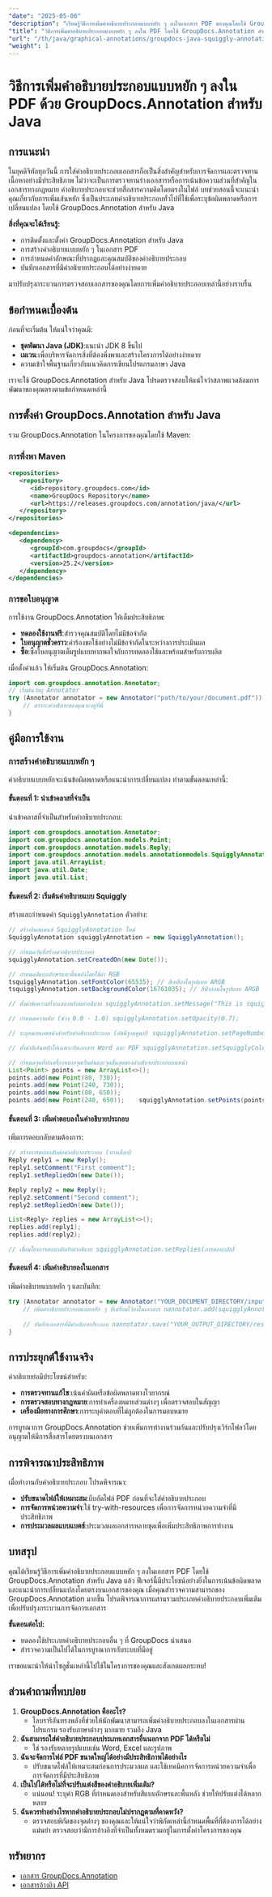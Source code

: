 ```yaml
---
"date": "2025-05-06"
"description": "เรียนรู้วิธีการเพิ่มคำอธิบายประกอบแบบหยัก ๆ ลงในเอกสาร PDF ของคุณโดยใช้ GroupDocs.Annotation สำหรับ Java เพื่อเพิ่มประสิทธิภาพในการตรวจสอบเอกสารและการทำงานร่วมกัน"
"title": "วิธีการเพิ่มคำอธิบายประกอบแบบหยัก ๆ ลงใน PDF โดยใช้ GroupDocs.Annotation สำหรับ Java"
"url": "/th/java/graphical-annotations/groupdocs-java-squiggly-annotations-pdf/"
"weight": 1
---
```


# วิธีการเพิ่มคำอธิบายประกอบแบบหยัก ๆ ลงใน PDF ด้วย GroupDocs.Annotation สำหรับ Java
## การแนะนำ

ในยุคดิจิทัลทุกวันนี้ การใส่คำอธิบายประกอบเอกสารถือเป็นสิ่งสำคัญสำหรับการจัดการและตรวจทานเนื้อหาอย่างมีประสิทธิภาพ ไม่ว่าจะเป็นการตรวจทานร่างเอกสารหรือการเน้นข้อความส่วนที่สำคัญในเอกสารทางกฎหมาย คำอธิบายประกอบจะช่วยสื่อสารความคิดโดยตรงในไฟล์ บทช่วยสอนนี้จะแนะนำคุณเกี่ยวกับการเพิ่มเส้นหยัก ซึ่งเป็นประเภทคำอธิบายประกอบทั่วไปที่ใช้เพื่อระบุข้อผิดพลาดหรือการเปลี่ยนแปลง โดยใช้ GroupDocs.Annotation สำหรับ Java

**สิ่งที่คุณจะได้เรียนรู้:**
- การติดตั้งและตั้งค่า GroupDocs.Annotation สำหรับ Java
- การสร้างคำอธิบายแบบหยัก ๆ ในเอกสาร PDF
- การกำหนดค่าลักษณะที่ปรากฏและคุณสมบัติของคำอธิบายประกอบ
- บันทึกเอกสารที่มีคำอธิบายประกอบได้อย่างง่ายดาย

มาปรับปรุงกระบวนการตรวจสอบเอกสารของคุณโดยการเพิ่มคำอธิบายประกอบเหล่านี้อย่างราบรื่น

## ข้อกำหนดเบื้องต้น

ก่อนที่จะเริ่มต้น ให้แน่ใจว่าคุณมี:
- **ชุดพัฒนา Java (JDK)**:แนะนำ JDK 8 ขึ้นไป
- **เมเวน**:เพื่อบริหารจัดการสิ่งที่ต้องพึ่งพาและสร้างโครงการได้อย่างง่ายดาย
- ความเข้าใจพื้นฐานเกี่ยวกับแนวคิดการเขียนโปรแกรมภาษา Java

เราจะใช้ GroupDocs.Annotation สำหรับ Java โปรดตรวจสอบให้แน่ใจว่าสภาพแวดล้อมการพัฒนาของคุณตรงตามข้อกำหนดเหล่านี้

## การตั้งค่า GroupDocs.Annotation สำหรับ Java

รวม GroupDocs.Annotation ในโครงการของคุณโดยใช้ Maven:

### การพึ่งพา Maven
```xml
<repositories>
   <repository>
      <id>repository.groupdocs.com</id>
      <name>GroupDocs Repository</name>
      <url>https://releases.groupdocs.com/annotation/java/</url>
   </repository>
</repositories>

<dependencies>
   <dependency>
      <groupId>com.groupdocs</groupId>
      <artifactId>groupdocs-annotation</artifactId>
      <version>25.2</version>
   </dependency>
</dependencies>
```

### การขอใบอนุญาต
การใช้งาน GroupDocs.Annotation ให้เต็มประสิทธิภาพ:
- **ทดลองใช้งานฟรี**:สำรวจคุณสมบัติโดยไม่มีข้อจำกัด
- **ใบอนุญาตชั่วคราว**:คำร้องขอใช้อย่างไม่มีข้อจำกัดในระหว่างการประเมินผล
- **ซื้อ**:ซื้อใบอนุญาตเต็มรูปแบบหากพอใจกับการทดลองใช้และพร้อมสำหรับการผลิต

เมื่อตั้งค่าแล้ว ให้เริ่มต้น GroupDocs.Annotation:
```java
import com.groupdocs.annotation.Annotator;
// เริ่มต้นวัตถุ Annotator
try (Annotator annotator = new Annotator("path/to/your/document.pdf")) {
    // ตรรกะคำอธิบายของคุณจะอยู่ที่นี่
}
```

## คู่มือการใช้งาน

### การสร้างคำอธิบายแบบหยัก ๆ
คำอธิบายแบบหยักจะเน้นข้อผิดพลาดหรือแนะนำการเปลี่ยนแปลง ทำตามขั้นตอนเหล่านี้:

#### ขั้นตอนที่ 1: นำเข้าคลาสที่จำเป็น
นำเข้าคลาสที่จำเป็นสำหรับคำอธิบายประกอบ:
```java
import com.groupdocs.annotation.Annotator;
import com.groupdocs.annotation.models.Point;
import com.groupdocs.annotation.models.Reply;
import com.groupdocs.annotation.models.annotationmodels.SquigglyAnnotation;
import java.util.ArrayList;
import java.util.Date;
import java.util.List;
```

#### ขั้นตอนที่ 2: เริ่มต้นคำอธิบายแบบ Squiggly
สร้างและกำหนดค่า `SquigglyAnnotation` ตัวอย่าง:
```java
// สร้างอินสแตนซ์ SquigglyAnnotation ใหม่
SquigglyAnnotation squigglyAnnotation = new SquigglyAnnotation();

// กำหนดวันที่สร้างคำอธิบายประกอบ
squigglyAnnotation.setCreatedOn(new Date());

// กำหนดสีแบบอักษรและพื้นหลังโดยใช้ค่า RGB
tsquigglyAnnotation.setFontColor(65535); // สีเหลืองในรูปแบบ ARGB
tsquigglyAnnotation.setBackgroundColor(16761035); // สีฟ้าอ่อนในรูปแบบ ARGB

// ตั้งค่าข้อความที่จะแสดงพร้อมคำอธิบาย squigglyAnnotation.setMessage("This is squiggly annotation");

// กำหนดความทึบ (ช่วง 0.0 - 1.0) squigglyAnnotation.setOpacity(0.7);

// ระบุหมายเลขหน้าสำหรับคำอธิบายประกอบ (ดัชนีฐานศูนย์) squigglyAnnotation.setPageNumber(0);

// ตั้งค่าสีเส้นหยักให้เฉพาะกับเอกสาร Word และ PDF squigglyAnnotation.setSquigglyColor(1422623); // รหัสสีสำหรับเส้นหยัก

// กำหนดจุดที่ทำเครื่องหมายจุดเริ่มต้นและจุดสิ้นสุดของคำอธิบายประกอบบนหน้า
List<Point> points = new ArrayList<>();
points.add(new Point(80, 730));
points.add(new Point(240, 730));
points.add(new Point(80, 650));
points.add(new Point(240, 650));	squigglyAnnotation.setPoints(points);
```

#### ขั้นตอนที่ 3: เพิ่มคำตอบลงในคำอธิบายประกอบ
เพิ่มการตอบกลับตามต้องการ:
```java
// สร้างการตอบกลับต่อคำอธิบายประกอบ (ทางเลือก)
Reply reply1 = new Reply();
reply1.setComment("First comment");
reply1.setRepliedOn(new Date());

Reply reply2 = new Reply();
reply2.setComment("Second comment");
reply2.setRepliedOn(new Date());

List<Reply> replies = new ArrayList<>();
replies.add(reply1);
replies.add(reply2);

// เชื่อมโยงการตอบกลับกับคำอธิบาย squigglyAnnotation.setReplies(การตอบกลับ)
```

#### ขั้นตอนที่ 4: เพิ่มคำอธิบายลงในเอกสาร
เพิ่มคำอธิบายแบบหยัก ๆ และบันทึก:
```java
try (Annotator annotator = new Annotator("YOUR_DOCUMENT_DIRECTORY/input.pdf")) {
    // เพิ่มคำอธิบายประกอบแบบหยัก ๆ ที่เตรียมไว้ลงในเอกสาร nannotator.add(squigglyAnnotation);
    
    // บันทึกเอกสารที่มีคำอธิบายประกอบ nannotator.save("YOUR_OUTPUT_DIRECTORY/result_squiggly_annotation.pdf");
}
```

## การประยุกต์ใช้งานจริง
คำอธิบายย่อมีประโยชน์สำหรับ:
- **การตรวจทานแก้ไข**:เน้นคำผิดหรือข้อผิดพลาดทางไวยากรณ์
- **การตรวจสอบทางกฎหมาย**:การทำเครื่องหมายส่วนต่างๆ เพื่อตรวจสอบในสัญญา
- **เครื่องมือทางการศึกษา**:การระบุคำตอบที่ไม่ถูกต้องในการมอบหมาย

การบูรณาการ GroupDocs.Annotation ช่วยเพิ่มการทำงานร่วมกันและปรับปรุงเวิร์กโฟลว์โดยอนุญาตให้มีการสื่อสารโดยตรงบนเอกสาร

## การพิจารณาประสิทธิภาพ
เมื่อทำงานกับคำอธิบายประกอบ โปรดพิจารณา:
- **ปรับขนาดไฟล์ให้เหมาะสม**:บีบอัดไฟล์ PDF ก่อนที่จะใส่คำอธิบายประกอบ
- **การจัดการหน่วยความจำ**:ใช้ try-with-resources เพื่อการจัดการหน่วยความจำที่มีประสิทธิภาพ
- **การประมวลผลแบบแบตช์**:ประมวลผลเอกสารหลายชุดเพื่อเพิ่มประสิทธิภาพการทำงาน

## บทสรุป
คุณได้เรียนรู้วิธีการเพิ่มคำอธิบายประกอบแบบหยัก ๆ ลงในเอกสาร PDF โดยใช้ GroupDocs.Annotation สำหรับ Java แล้ว ฟีเจอร์นี้มีประโยชน์อย่างยิ่งในการเน้นข้อผิดพลาดและแนะนำการเปลี่ยนแปลงโดยตรงบนเอกสารของคุณ เมื่อคุณสำรวจความสามารถของ GroupDocs.Annotation มากขึ้น โปรดพิจารณาการผสานรวมประเภทคำอธิบายประกอบเพิ่มเติมเพื่อปรับปรุงกระบวนการจัดการเอกสาร

**ขั้นตอนต่อไป:**
- ทดลองใช้ประเภทคำอธิบายประกอบอื่น ๆ ที่ GroupDocs นำเสนอ
- สำรวจความเป็นไปได้ในการบูรณาการกับระบบที่มีอยู่

เราขอแนะนำให้นำโซลูชั่นเหล่านี้ไปใช้ในโครงการของคุณและสังเกตผลกระทบ!

## ส่วนคำถามที่พบบ่อย
1. **GroupDocs.Annotation คืออะไร?**
   - ไลบรารีอันทรงพลังที่ช่วยให้นักพัฒนาสามารถเพิ่มคำอธิบายประกอบลงในเอกสารผ่านโปรแกรม รองรับภาษาต่างๆ มากมาย รวมถึง Java
2. **ฉันสามารถใส่คำอธิบายประกอบประเภทเอกสารอื่นนอกจาก PDF ได้หรือไม่**
   - ใช่ รองรับหลายรูปแบบเช่น Word, Excel และรูปภาพ
3. **ฉันจะจัดการไฟล์ PDF ขนาดใหญ่ได้อย่างมีประสิทธิภาพได้อย่างไร**
   - ปรับขนาดไฟล์ให้เหมาะสมก่อนการประมวลผล และใช้เทคนิคการจัดการหน่วยความจำเพื่อการจัดการที่มีประสิทธิภาพ
4. **เป็นไปได้หรือไม่ที่จะปรับแต่งสีของคำอธิบายเพิ่มเติม?**
   - แน่นอน! ระบุค่า RGB ที่กำหนดเองสำหรับสีแบบอักษรและพื้นหลัง ช่วยให้ปรับแต่งได้หลากหลาย
5. **ฉันควรทำอย่างไรหากคำอธิบายประกอบไม่ปรากฏตามที่คาดหวัง?**
   - ตรวจสอบพิกัดของจุดต่างๆ ของคุณและให้แน่ใจว่าพิกัดเหล่านี้กำหนดพื้นที่ที่ต้องการได้อย่างแม่นยำ ตรวจสอบว่ามีการอ้างอิงที่จำเป็นทั้งหมดรวมอยู่ในการตั้งค่าโครงการของคุณ

## ทรัพยากร
- [เอกสาร GroupDocs.Annotation](https://docs.groupdocs.com/annotation/java/)
- [เอกสารอ้างอิง API](https://reference.groupdocs.com/annotation/java/)